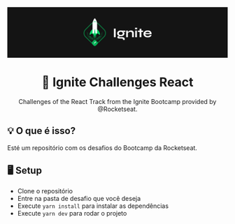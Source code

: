<img src="https://github.com/allyfx/ignite-challenges-react/blob/master/.github/ignite.png" align="center" />

</br>

<h1 align="center">🚀 Ignite Challenges React</h1>
<p align="center">Challenges of the React Track from the Ignite Bootcamp provided by @Rocketseat.</p>

## 💡 O que é isso?

Esté um repositório com os desafios do Bootcamp da Rocketseat.

## 🖥 Setup

- Clone o repositório
- Entre na pasta de desafio que você deseja
- Execute `yarn install` para instalar as dependências
- Execute `yarn dev` para rodar o projeto
